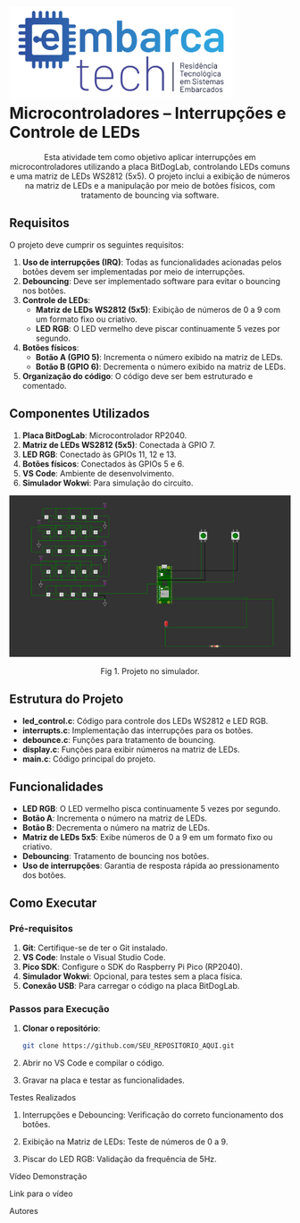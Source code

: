 <h1 align="left">
  <br>
    <img width="400px" src="https://github.com/Kenjibercysec/Aula-20-01-Tarefa-1/blob/main/src/logo.png">
  <br>
  Microcontroladores – Interrupções e Controle de LEDs
  <br>
</h1>
<div align="center">

</div>

<div align="center"> 
  
Esta atividade tem como objetivo aplicar interrupções em microcontroladores utilizando a placa BitDogLab, controlando LEDs comuns e uma matriz de LEDs WS2812 (5x5). O projeto inclui a exibição de números na matriz de LEDs e a manipulação por meio de botões físicos, com tratamento de bouncing via software.
</div>




</details>

## Requisitos

O projeto deve cumprir os seguintes requisitos:

1. **Uso de interrupções (IRQ)**: Todas as funcionalidades acionadas pelos botões devem ser implementadas por meio de interrupções.
2. **Debouncing**: Deve ser implementado software para evitar o bouncing nos botões.
3. **Controle de LEDs**:
    - **Matriz de LEDs WS2812 (5x5)**: Exibição de números de 0 a 9 com um formato fixo ou criativo.
    - **LED RGB**: O LED vermelho deve piscar continuamente 5 vezes por segundo.
4. **Botões físicos**:
    - **Botão A (GPIO 5)**: Incrementa o número exibido na matriz de LEDs.
    - **Botão B (GPIO 6)**: Decrementa o número exibido na matriz de LEDs.
5. **Organização do código**: O código deve ser bem estruturado e comentado.

## Componentes Utilizados

1. **Placa BitDogLab**: Microcontrolador RP2040.
2. **Matriz de LEDs WS2812 (5x5)**: Conectada à GPIO 7.
3. **LED RGB**: Conectado às GPIOs 11, 12 e 13.
4. **Botões físicos**: Conectados às GPIOs 5 e 6.
5. **VS Code**: Ambiente de desenvolvimento.
6. **Simulador Wokwi**: Para simulação do circuito.

<div align="center">
    <img width="800px" src="https://github.com/Kenjibercysec/EmbarcaTech_UN4_Matriz/blob/main/image.png" />
    <p>Fig 1. Projeto no simulador.</p>
</div>

## Estrutura do Projeto

- **led_control.c**: Código para controle dos LEDs WS2812 e LED RGB.
- **interrupts.c**: Implementação das interrupções para os botões.
- **debounce.c**: Funções para tratamento de bouncing.
- **display.c**: Funções para exibir números na matriz de LEDs.
- **main.c**: Código principal do projeto.

## Funcionalidades

- **LED RGB**: O LED vermelho pisca continuamente 5 vezes por segundo.
- **Botão A**: Incrementa o número na matriz de LEDs.
- **Botão B**: Decrementa o número na matriz de LEDs.
- **Matriz de LEDs 5x5**: Exibe números de 0 a 9 em um formato fixo ou criativo.
- **Debouncing**: Tratamento de bouncing nos botões.
- **Uso de interrupções**: Garantia de resposta rápida ao pressionamento dos botões.

## Como Executar

### Pré-requisitos

1. **Git**: Certifique-se de ter o Git instalado.
2. **VS Code**: Instale o Visual Studio Code.
3. **Pico SDK**: Configure o SDK do Raspberry Pi Pico (RP2040).
4. **Simulador Wokwi**: Opcional, para testes sem a placa física.
5. **Conexão USB**: Para carregar o código na placa BitDogLab.

### Passos para Execução

1. **Clonar o repositório**:
   ```bash
   git clone https://github.com/SEU_REPOSITORIO_AQUI.git


2. Abrir no VS Code e compilar o código.

3. Gravar na placa e testar as funcionalidades.

Testes Realizados

1. Interrupções e Debouncing: Verificação do correto funcionamento dos botões.

2. Exibição na Matriz de LEDs: Teste de números de 0 a 9.

3. Piscar do LED RGB: Validação da frequência de 5Hz.

Vídeo Demonstração

Link para o vídeo

Autores


